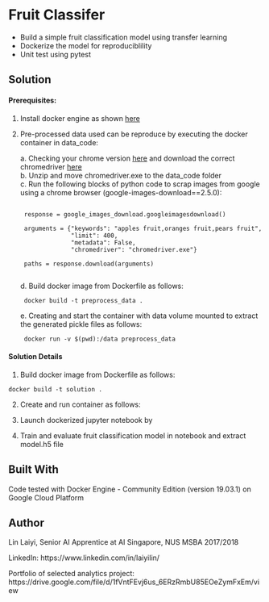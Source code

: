 # Fruit Classifer  

- Build a simple fruit classification model using transfer learning   
- Dockerize the model for reproduciblility
- Unit test using pytest

## Solution

#### Prerequisites:

1. Install docker engine as shown [here](https://docs.docker.com/install/)

2. Pre-processed data used can be reproduce by executing the docker container in data_code:

	a. Checking your chrome version [here](https://www.whatismybrowser.com/detect/what-version-of-chrome-do-i-have) and download the correct chromedriver [here](http://chromedriver.chromium.org/downloads)   
	b. Unzip and move chromedriver.exe to the data_code folder   
	c. Run the following blocks of python code to scrap images from google using a chrome browser (google-images-download==2.5.0):

	<pre><code> 	
	response = google_images_download.googleimagesdownload()   

	arguments = {"keywords": "apples fruit,oranges fruit,pears fruit",
				 "limit": 400,
				 "metadata": False,
				 "chromedriver": "chromedriver.exe"}   

	paths = response.download(arguments) 
	</code></pre>	
	
	d. Build docker image from Dockerfile as follows:   

	<pre><code> docker build -t preprocess_data . </code></pre>   

	e. Creating and start the container with data volume mounted to extract the generated pickle files as follows:

	<pre><code> docker run -v $(pwd):/data preprocess_data </code></pre>

#### Solution Details 	

1. Build docker image from Dockerfile as follows:

<pre><code>docker build -t solution .</code></pre>

2. Create and run container as follows:

3. Launch dockerized jupyter notebook by  

3. Train and evaluate fruit classification model in notebook and extract model.h5 file 

## Built With

Code tested with Docker Engine - Community Edition (version 19.03.1) on Google Cloud Platform 

## Author

<p>Lin Laiyi, Senior AI Apprentice at AI Singapore, NUS MSBA 2017/2018</p>
<p>LinkedIn: https://www.linkedin.com/in/laiyilin/</p>
<p>Portfolio of selected analytics project: https://drive.google.com/file/d/1fVntFEvj6us_6ERzRmbU85EOeZymFxEm/view</p>